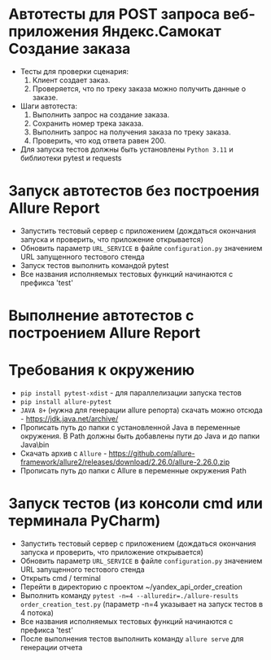 ﻿# Автотесты для POST запроса веб-приложения Яндекс.Самокат Создание заказа
- Тесты для проверки сценария:
  1. Клиент создает заказ.
  2. Проверяется, что по треку заказа можно получить данные о заказе.
- Шаги автотеста:
  1. Выполнить запрос на создание заказа.
  2. Сохранить номер трека заказа.
  3. Выполнить запрос на получения заказа по треку заказа.
  4. Проверить, что код ответа равен 200.
- Для запуска тестов должны быть установлены `Python 3.11` и библиотеки pytest и requests

# Запуск автотестов без построения Allure Report
- Запустить тестовый сервер с приложением (дождаться окончания запуска и проверить, что приложение открывается)
- Обновить параметр `URL_SERVICE` в файле `configuration.py` значением URL запущенного тестового стенда
- Запуск тестов выполнить командой pytest
- Все названия исполняемых тестовых функций начинаются с префикса 'test' 

# Выполнение автотестов с построением Allure Report
# Требования к окружению
- `pip install pytest-xdist`   - для параллелизации запуска тестов
- `pip install allure-pytest`
- `JAVA 8+`  (нужна для генерации allure репорта) скачать можно отсюда - https://jdk.java.net/archive/
- Прописать путь до папки с установленной Java в переменные окружения. В Path должны быть добавлены пути до Java и до папки Java\bin
- Скачать архив с `Allure` - https://github.com/allure-framework/allure2/releases/download/2.26.0/allure-2.26.0.zip
- Прописать путь до папки с Allure в переменные окружения Path

# Запуск тестов (из консоли cmd или терминала PyCharm)
- Запустить тестовый сервер с приложением (дождаться окончания запуска и проверить, что приложение открывается)
- Обновить параметр `URL_SERVICE` в файле `configuration.py` значением URL запущенного тестового стенда
- Открыть cmd / terminal
- Перейти в директорию с проектом ~/yandex_api_order_creation
- Выполнить команду `pytest -n=4 --alluredir=./allure-results  order_creation_test.py` (параметр -n=4 указывает на запуск тестов в 4 потока)
- Все названия исполняемых тестовых функций начинаются с префикса 'test'
- После выполнения тестов выполнить команду `allure serve` для генерации отчета



 
